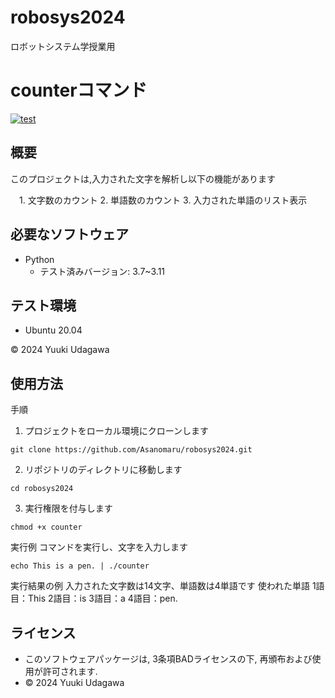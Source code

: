 # robosys2024
ロボットシステム学授業用

# counterコマンド
[![test](https://github.com/Asanomaru/robosys2024/actions/workflows/test.yml/badge.svg)](https://github.com/Asanomaru/robosys2024/actions/workflows/test.yml)


## 概要

このプロジェクトは,入力された文字を解析し以下の機能があります

　1. 文字数のカウント
  2. 単語数のカウント
  3. 入力された単語のリスト表示 

## 必要なソフトウェア
- Python
  - テスト済みバージョン: 3.7~3.11

## テスト環境
- Ubuntu 20.04

© 2024 Yuuki Udagawa

## 使用方法

手順
1. プロジェクトをローカル環境にクローンします
```
git clone https://github.com/Asanomaru/robosys2024.git
```

2. リポジトリのディレクトリに移動します
```
cd robosys2024
```

3. 実行権限を付与します
```
chmod +x counter
```

実行例
コマンドを実行し、文字を入力します
```
echo This is a pen. | ./counter
```

実行結果の例
入力された文字数は14文字、単語数は4単語です
使われた単語
1語目：This
2語目：is
3語目：a
4語目：pen.

## ライセンス
   - このソフトウェアパッケージは, 3条項BADライセンスの下, 再頒布および使用が許可されます.
   - © 2024 Yuuki Udagawa

